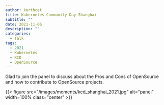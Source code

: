 ```yaml
---
author: kerthcet
title: Kubernetes Community Day Shanghai
subtitle: ""
date: 2021-11-06
description: ""
categories:
  - Talk
tags:
  - 2021
  - Kubernetes
  - KCD
  - OpenSource
---
```


Glad to join the panel to discuss about the Pros and Cons of OpenSource and how to contribute to OpenSource projects.

{{< figure src="/images/moments/kcd_shanghai_2021.jpg" alt="panel" width=100% class="center" >}}
